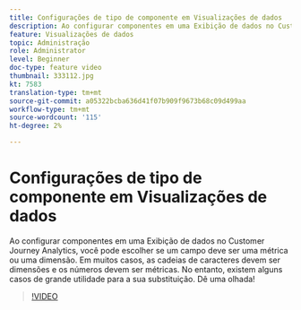```yaml
---
title: Configurações de tipo de componente em Visualizações de dados
description: Ao configurar componentes em uma Exibição de dados no Customer Journey Analytics, você pode escolher se um campo deve ser uma métrica ou uma dimensão. Em muitos casos, as cadeias de caracteres devem ser dimensões e os números devem ser métricas. No entanto, existem alguns casos de grande utilidade para a sua substituição. Dê uma olhada!
feature: Visualizações de dados
topic: Administração
role: Administrator
level: Beginner
doc-type: feature video
thumbnail: 333112.jpg
kt: 7583
translation-type: tm+mt
source-git-commit: a05322bcba636d41f07b909f9673b68c09d499aa
workflow-type: tm+mt
source-wordcount: '115'
ht-degree: 2%

---
```



# Configurações de tipo de componente em Visualizações de dados

Ao configurar componentes em uma Exibição de dados no Customer Journey Analytics, você pode escolher se um campo deve ser uma métrica ou uma dimensão. Em muitos casos, as cadeias de caracteres devem ser dimensões e os números devem ser métricas. No entanto, existem alguns casos de grande utilidade para a sua substituição. Dê uma olhada!

>[!VIDEO](https://video.tv.adobe.com/v/333112/?quality=12&learn=on)

